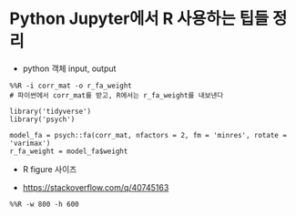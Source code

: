 # Python Jupyter에서 R 사용하는 팁들 정리

- python 객체 input, output

```
%%R -i corr_mat -o r_fa_weight
# 파이썬에서 corr_mat를 받고, R에서는 r_fa_weight를 내보낸다

library('tidyverse')
library('psych')

model_fa = psych::fa(corr_mat, nfactors = 2, fm = 'minres', rotate = 'varimax')
r_fa_weight = model_fa$weight
```

- R figure 사이즈

* https://stackoverflow.com/q/40745163

```
%%R -w 800 -h 600
```
